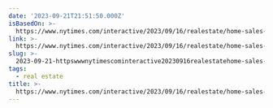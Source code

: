```yaml
---
date: '2023-09-21T21:51:50.000Z'
isBasedOn: >-
  https://www.nytimes.com/interactive/2023/09/16/realestate/home-sales-north-carolina-wall-street.html?smtyp=cur&smid=tw-nytimes
link: >-
  https://www.nytimes.com/interactive/2023/09/16/realestate/home-sales-north-carolina-wall-street.html?smtyp=cur&smid=tw-nytimes
slug: >-
  2023-09-21-httpswwwnytimescominteractive20230916realestatehome-sales-north-carolina-wall-streethtmlsmtypcurandsmidtw-nytimes
tags:
  - real estate
title: >-
  https://www.nytimes.com/interactive/2023/09/16/realestate/home-sales-north-carolina-wall-street.html?smtyp=cur&smid=tw-nytimes
---
```


